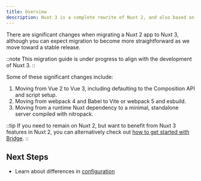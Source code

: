 ```yaml
---
title: Overview
description: Nuxt 3 is a complete rewrite of Nuxt 2, and also based on a new set of underlying technologies.
---
```


There are significant changes when migrating a Nuxt 2 app to Nuxt 3, although you can expect migration to become more straightforward as we move toward a stable release.

::note
This migration guide is under progress to align with the development of Nuxt 3.
::

Some of these significant changes include:

1. Moving from Vue 2 to Vue 3, including defaulting to the Composition API and script setup.
1. Moving from webpack 4 and Babel to Vite or webpack 5 and esbuild.
1. Moving from a runtime Nuxt dependency to a minimal, standalone server compiled with nitropack.

::tip
If you need to remain on Nuxt 2, but want to benefit from Nuxt 3 features in Nuxt 2, you can alternatively check out [how to get started with Bridge](/docs/bridge/overview).
::

## Next Steps

- Learn about differences in [configuration](/docs/migration/configuration)
